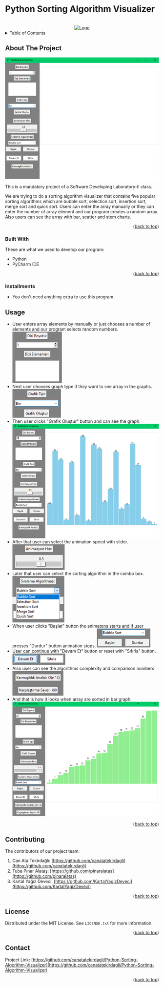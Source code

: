 # Python Sorting Algorithm Visualizer
<a name="readme-top"></a>

<!-- PROJECT LOGO -->
<br />
<div align="center">
  <a href="#readme-top">
    <img src="resources\images\logo.png" alt="Logo" width="80" height="80">
  </a>
</div>

<!-- TABLE OF CONTENTS -->
<details>
  <summary>Table of Contents</summary>
  <ol>
    <li>
      <a href="#about-the-project">About The Project</a>
      <ul>
        <li><a href="#built-with">Built With</a></li>
        <li><a href="#installments">Installments</a></li>
      </ul>
    </li>
    <li><a href="#usage">Usage</a></li>
    <li><a href="#contributing">Contributing</a></li>
    <li><a href="#license">License</a></li>
    <li><a href="#contact">Contact</a></li>
  </ol>
</details>

<!-- ABOUT THE PROJECT -->
## About The Project

![PSAV](resources/Main.png "Main Screen")

This is a mandatory project of a Software Developing Laboratory-II class.

We are trying to do a sorting algorithm visualizer that contains five popular sorting algorithms which are bubble sort, selection sort, insertion sort, merge sort and quick sort. Users can enter the array manually or they can enter the number of array element and our program creates a random array. Also users can see the array with bar, scatter and stem charts.

<p align="right">(<a href="#readme-top">back to top</a>)</p>

### Built With

These are what we used to develop our program:

* Python
* PyCharm IDE

<p align="right">(<a href="#readme-top">back to top</a>)</p>

### Installments

* You don't need anything extra to use this program.
  
<!-- USAGE EXAMPLES -->
## Usage

* User enters array elements by manually or just chooses a number of elements and our program selects random numbers.
![PSAV](resources/Array.png "Array")
* Next user chooses graph type if they want to see array in the graphs.
![PSAV](resources/G_Type.png "Graph Type")
* Then user clicks "Grafik Oluştur" button and can see the graph.
![PSAV](resources/G_Done.png "Graph Done")
* After that user can select the animation speed with slider.
![PSAV](resources/Anim_Slider.png "Animation Slider")
* Later that user can select the sorting algorithm in the combo box.
![PSAV](resources/C_Box.png "Combo Box")
* When user clicks "Başlat" button the animatons starts and if user presses "Durdur" button animation stops.
![PSAV](resources/Start_n_Stop.png "Start and Stop")
* User can continue with "Devam Et" button or reset with "Sıfırla" button.
![PSAV](resources/Cont_n_Reset.png "Continue and Reset")
* Also user can see the algorithms complexity and comparison numbers.
![PSAV](resources/Comp_n_Compx.png "Compare and Complexity")
* And that is how it looks when array are sorted in bar graph.
![PSAV](resources/Final_Result.png "End Result")

<p align="right">(<a href="#readme-top">back to top</a>)</p>

<!-- CONTRIBUTING -->
## Contributing

The contributors of our project team:

1. Can Ata Tekirdağlı: [https://github.com/canatatekirdagli](https://github.com/canatatekirdagli)
2. Tuba Pınar Alataş: [https://github.com/pinaralatas](https://github.com/pinaralatas)
3. Kartal Yağız Deveci: [https://github.com/KartalYagizDeveci](https://github.com/KartalYagizDeveci)

<p align="right">(<a href="#readme-top">back to top</a>)</p>

<!-- LICENSE -->
## License

Distributed under the MIT License. See `LICENSE.txt` for more information.

<p align="right">(<a href="#readme-top">back to top</a>)</p>

<!-- CONTACT -->
## Contact

Project Link: [https://github.com/canatatekirdagli/Python-Sorting-Algorithm-Visualizer](https://github.com/canatatekirdagli/Python-Sorting-Algorithm-Visualizer)

<p align="right">(<a href="#readme-top">back to top</a>)</p>
